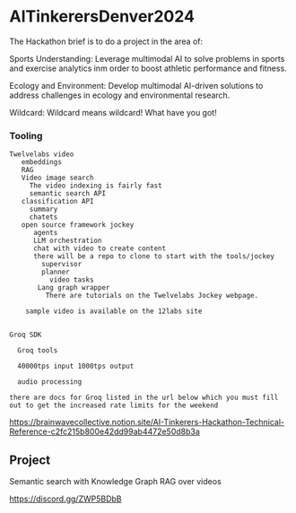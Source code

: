 # AITinkerersDenver2024

The Hackathon brief is to do a project in the area of:

Sports Understanding: Leverage multimodal AI to solve problems in sports and exercise analytics inm order to boost athletic performance and fitness.

Ecology and Environment: Develop multimodal AI-driven solutions to address challenges in ecology and environmental research.

Wildcard: Wildcard means wildcard! What have you got!

### Tooling

```
Twelvelabs video
   embeddings 
   RAG
   Video image search
     The video indexing is fairly fast
     semantic search API
   classification API
     summary
     chatets
   open source framework jockey 
      agents 
      LLM orchestration 
      chat with video to create content 
      there will be a repo to clone to start with the tools/jockey 
        supervisor 
        planner
          video tasks
       Lang graph wrapper
         There are tutorials on the Twelvelabs Jockey webpage.

    sample video is available on the 12labs site


Groq SDK

  Groq tools

  40000tps input 1000tps output 

  audio processing 

there are docs for Groq listed in the url below which you must fill out to get the increased rate limits for the weekend 

````
https://brainwavecollective.notion.site/AI-Tinkerers-Hackathon-Technical-Reference-c2fc215b800e42dd99ab4472e50d8b3a

## Project

Semantic search with Knowledge Graph RAG over videos

https://discord.gg/ZWP5BDbB
